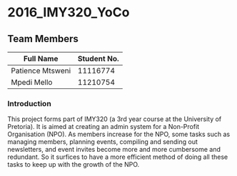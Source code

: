# 2016_IMY320_YoCo

## Team Members
| Full Name					| Student No. |
| ----------------- | ----------- |
| Patience Mtsweni  | 11116774	  |
| Mpedi Mello				| 11210754    |

### Introduction
This project forms part of IMY320 (a 3rd year course at the University of Pretoria). It is aimed at creating an admin system for a Non-Profit Organisation (NPO). As members increase for the NPO, some tasks such as managing members, planning events, compiling and sending out newsletters, and event invites become more and more cumbersome and redundant. So it surfices to have a more efficient method of doing all these tasks to keep up with the growth of the NPO.


